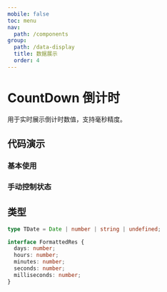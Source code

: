 ```yaml
---
mobile: false
toc: menu
nav:
  path: /components
group:
  path: /data-display
  title: 数据展示
  order: 4
---
```

# CountDown 倒计时

用于实时展示倒计时数值，支持毫秒精度。

## 代码演示

### 基本使用

<code src="./demo/demo1.tsx"></code>

### 手动控制状态

<code src="./demo/demo2.tsx"></code>


## 类型

```ts
type TDate = Date | number | string | undefined;

interface FormattedRes {
  days: number;
  hours: number;
  minutes: number;
  seconds: number;
  milliseconds: number;
}
```

<API src="./CountDown.tsx" props="children|targetDate|interval|onEnd"></API>


